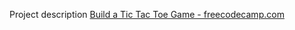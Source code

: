 Project description [Build a Tic Tac Toe Game - freecodecamp.com](https://www.freecodecamp.com/challenges/build-a-tic-tac-toe-game)
